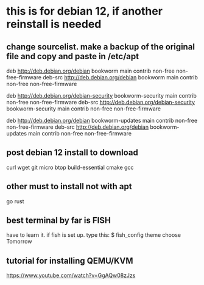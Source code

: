 # this is for debian 12, if another reinstall is needed

## change sourcelist. make a backup of the original file and copy and paste in /etc/apt 
deb http://deb.debian.org/debian bookworm main contrib non-free non-free-firmware
deb-src http://deb.debian.org/debian bookworm main contrib non-free non-free-firmware

deb http://deb.debian.org/debian-security bookworm-security main contrib non-free non-free-firmware
deb-src http://deb.debian.org/debian-security bookworm-security main contrib non-free non-free-firmware

deb http://deb.debian.org/debian bookworm-updates main contrib non-free non-free-firmware
deb-src http://deb.debian.org/debian bookworm-updates main contrib non-free non-free-firmware


## post debian 12 install to download
curl wget git micro btop build-essential cmake gcc

## other must to install not with apt
go rust

## best terminal by far is FISH
have to learn it.
if fish is set up. type this:
$ fish_config theme choose Tomorrow


## tutorial for installing QEMU/KVM
https://www.youtube.com/watch?v=GgAQw08zJzs

